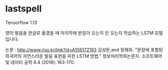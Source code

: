 # lastspell

Tensorflow 1.13

영어 발음을 한글로 옮겼을 때 마지막에 받침이 오는지 안 오는지 학습하는 LSTM 모델입니다.

논문 : http://www.riss.kr/link?id=A106172193
김성돈,and 정재희. "문장에 포함된 외국어의 자연스러운 발음 표현을 위한 LSTM 방법." 정보처리학회논문지. 소프트웨어 및 데이터 공학 8.4 (2019): 163-170.
